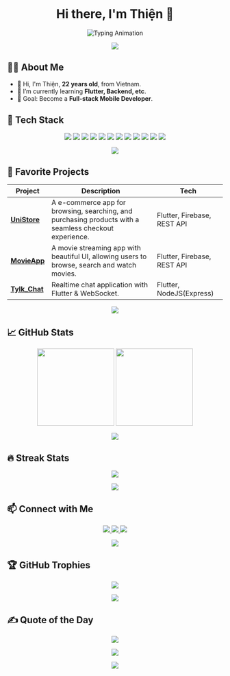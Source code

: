 <h1 align="center">
  Hi there, I'm Thiện 👋
</h1>

<p align="center">
  <img src="https://readme-typing-svg.herokuapp.com?font=Fira+Code&weight=500&size=25&pause=1000&color=84fab0&center=true&vCenter=true&width=500&lines=Mobile+Developer;Flutter+%7C+Backend+Lover;Always+Learning+New+Things;Nothing can stop me" alt="Typing Animation" />
</p>

<p align="center">
  <img src="https://capsule-render.vercel.app/api?type=waving&color=gradient&height=80&section=header" />
</p>


## 👨‍💻 About Me
- 👋 Hi, I'm Thiện, **<!--AGE-->22<!--AGE--> years old**, from Vietnam.
- 🌱 I’m currently learning **Flutter, Backend, etc**.
- 🎯 Goal: Become a **Full-stack Mobile Developer**.

## 🚀 Tech Stack
<p align="center">
  <img src="https://img.shields.io/badge/Dart-0175C2?style=for-the-badge&logo=dart&logoColor=white" />
  <img src="https://img.shields.io/badge/Flutter-02569B?style=for-the-badge&logo=flutter&logoColor=white" />
  <img src="https://img.shields.io/badge/Node.js-43853D?style=for-the-badge&logo=node.js&logoColor=white" />
  <img src="https://img.shields.io/badge/PHP-777BB4?style=for-the-badge&logo=php&logoColor=white" />
  <img src="https://img.shields.io/badge/Laravel-FF2D20?style=for-the-badge&logo=laravel&logoColor=white" />
  <img src="https://img.shields.io/badge/MySQL-4479A1?style=for-the-badge&logo=mysql&logoColor=white" />
  <img src="https://img.shields.io/badge/JavaScript-F7DF1E?style=for-the-badge&logo=javascript&logoColor=black" />
  <img src="https://img.shields.io/badge/HTML5-E34F26?style=for-the-badge&logo=html5&logoColor=white" />
  <img src="https://img.shields.io/badge/CSS3-1572B6?style=for-the-badge&logo=css3&logoColor=white" />
  <img src="https://img.shields.io/badge/Firebase-FFCA28?style=for-the-badge&logo=firebase&logoColor=black" />
  <img src="https://img.shields.io/badge/Git-F05032?style=for-the-badge&logo=git&logoColor=white" />
  <img src="https://img.shields.io/badge/GitHub-181717?style=for-the-badge&logo=github&logoColor=white" />
</p>

<p align="center">
  <img src="https://capsule-render.vercel.app/api?type=waving&color=gradient&height=80&section=header" />
</p>


## 🌟 Favorite Projects
| Project | Description | Tech |
|---------|-------------|------|
| [**UniStore**](https://github.com/thienkk25/UniStore) |A e-commerce app for browsing, searching, and purchasing products with a seamless checkout experience. | Flutter, Firebase, REST API |
| [**MovieApp**](https://github.com/thienkk25/MovieApp) | A movie streaming app with beautiful UI, allowing users to browse, search and watch movies. | Flutter, Firebase, REST API |
| [**Tylk_Chat**](https://github.com/thienkk25/Tylk_Chat) | Realtime chat application with Flutter & WebSocket. | Flutter, NodeJS(Express) |

<p align="center">
  <img src="https://capsule-render.vercel.app/api?type=waving&color=gradient&height=80&section=header" />
</p>


## 📈 GitHub Stats
<p align="center">
  <img height="180em" src="https://github-readme-stats.vercel.app/api?username=thienkk25&show_icons=true&theme=vision-friendly-dark" />
  <img height="180em" src="https://github-readme-stats.vercel.app/api/top-langs/?username=thienkk25&layout=compact&theme=react" />
</p>

<p align="center">
  <img src="https://capsule-render.vercel.app/api?type=waving&color=gradient&height=80&section=header" />
</p>


## 🔥 Streak Stats
<p align="center">
  <img src="https://github-readme-streak-stats.herokuapp.com?user=thienkk25&theme=codeSTACKr&hide_border=true" />
</p>

<p align="center">
  <img src="https://capsule-render.vercel.app/api?type=waving&color=gradient&height=80&section=header" />
</p>


## 📫 Connect with Me
<p align="center">
  <a href="https://www.facebook.com/thiennguyen.dzzz">
    <img src="https://img.shields.io/badge/Facebook-1877F2?style=for-the-badge&logo=facebook&logoColor=white" />
  </a>
  <a href="https://www.linkedin.com/in/thi%E1%BB%87n-nguy%E1%BB%85n-373462286/">
    <img src="https://img.shields.io/badge/LinkedIn-0077B5?style=for-the-badge&logo=linkedin&logoColor=white" />
  </a>
  <a href="mailto:thienkka25@gmail.com">
    <img src="https://img.shields.io/badge/Gmail-D14836?style=for-the-badge&logo=gmail&logoColor=white" />
  </a>
</p>

<p align="center">
  <img src="https://capsule-render.vercel.app/api?type=waving&color=gradient&height=80&section=header" />
</p>


## 🏆 GitHub Trophies
<p align="center">
  <img src="https://github-profile-trophy.vercel.app/?username=thienkk25&theme=radical&no-frame=true&no-bg=true&margin-w=4" />
</p>

<p align="center">
  <img src="https://capsule-render.vercel.app/api?type=waving&color=gradient&height=80&section=header" />
</p>


## ✍️ Quote of the Day
<p align="center">
  <img src="https://quotes-github-readme.vercel.app/api?type=horizontal&theme=dracula" />
</p>

<p align="center">
  <img src="https://capsule-render.vercel.app/api?type=waving&color=gradient&height=80&section=header" />
</p>

<p align="center">
  <img src="https://komarev.com/ghpvc/?username=thienkk25&color=blueviolet&style=flat-square&label=Profile+Views" />
</p>